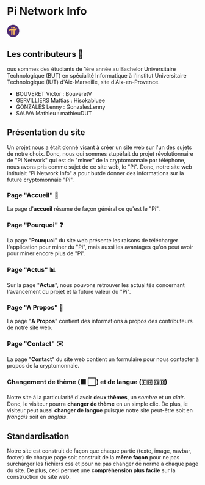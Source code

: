 # Pi Network Info

![image](./Pi-Project/image/favicon.png)


## Les contributeurs 👤

ous sommes des étudiants de 1ère année au Bachelor Universitaire Technologique (BUT) en spécialité Informatique à l'Institut Universitaire Technologique (IUT) d'Aix-Marseille, site d'Aix-en-Provence.

- BOUVERET Victor : BouveretV
- GERVILLIERS Mattias : Hisokabluee
- GONZALES Lenny : GonzalesLenny
- SAUVA Mathieu : mathieuDUT


## Présentation du site

Un projet nous a était donné visant à créer un site web sur l'un des sujets de notre choix. Donc, nous qui sommes stupéfait du projet révolutionnaire de "Pi Network" qui est de "miner" de la cryptomonnaie par téléphone, nous avons pris comme sujet de ce site web, le "Pi".
Donc, notre site web intitulait "Pi Network Info" a pour butde donner des informations sur la future cryptomonnaie "Pi".

### Page "Accueil" 🏡
 
La page d'**accueil** résume de façon général ce qu'est le "Pi".

### Page "Pourquoi" ❓

La page "**Pourquoi**" du site web présente les raisons de télécharger l'application pour miner du "Pi", mais aussi les avantages qu'on peut avoir pour miner encore plus de "Pi".

### Page "Actus" 📊

Sur la page "**Actus**", nous pouvons retrouver les actualités concernant l'avancement du projet et la future valeur du "Pi".

### Page "A Propos" 👥

La page "**A Propos**" contient des informations à propos des contributeurs de notre site web.

### Page "Contact" ✉️

La page "**Contact**" du site web contient un formulaire pour nous contacter à propos de la cryptomonnaie.

### Changement de thème (⬛️ ⬜️) et de langue (🇫🇷 🇬🇧)

Notre site à la particularité d'avoir **deux thèmes**, un _sombre_ et un _clair_. Donc, le visiteur pourra **changer de thème** en un simple clic.
De plus, le visiteur peut aussi **changer de langue** puisque notre site peut-être soit en _français_ soit en _anglais_.

## Standardisation

Notre site est construit de façon que chaque partie (texte, image, navbar, footer) de chaque page soit construit de la **même façon** pour ne pas surcharger les fichiers css et pour ne pas changer de norme à chaque page du site. De plus, ceci permet une **compréhension plus facile** sur la construction du site web.
